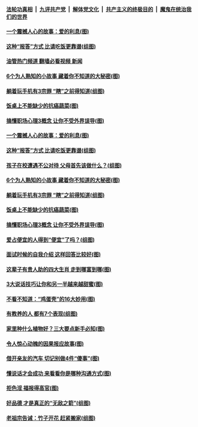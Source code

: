 ####  [法轮功真相](../../../../basic/blob/master/README.md?t=05060401) &nbsp;|&nbsp; [九评共产党](../../../../9ping.md/blob/master/README.md?t=05060401) &nbsp;|&nbsp; [解体党文化](../../../../jtdwh.md/blob/master/README.md?t=05060401)  &nbsp;|&nbsp; [共产主义的终极目的](../../../../gczydzjmd.md/blob/master/README.md?t=05060401) &nbsp;|&nbsp; [魔鬼在统治我们的世界](../../../../mgztzwmdsj.md/blob/master/README.md?t=05060401) 

#### [一个震撼人心的故事：爱的利息(图)](../pages/p8/1005402.md?t=05060401) 

#### [这种“报答”方式 比请吃饭更靠谱(组图)](../pages/p8/1005070.md?t=05060401) 

#### [油管热门频道 翻墙必看视频 新闻](http://45.76.130.85:81/youtube.html?05060401)

#### [6个为人熟知的小故事 藏着你不知道的大秘密(图)](../pages/p8/1004928.md?t=05060401) 

#### [躺着玩手机有3宗罪 “瞎”之前得知道(组图)](../pages/p8/1005154.md?t=05060401) 

#### [饭桌上不能缺少的抗癌蔬菜(图)](../pages/p8/1005170.md?t=05060401) 

#### [搞懂职场心理3概念 让你不受外界误导(图)](../pages/p8/1004748.md?t=05060401) 

#### [一个震撼人心的故事：爱的利息(图)](../pages/p8/1005402.md?t=05060401) 

#### [这种“报答”方式 比请吃饭更靠谱(组图)](../pages/p8/1005070.md?t=05060401) 

#### [孩子在校遭遇不公对待 父母首先该做什么？(组图)](../pages/p8/1005469.md?t=05060401) 

#### [6个为人熟知的小故事 藏着你不知道的大秘密(图)](../pages/p8/1004928.md?t=05060401) 

#### [躺着玩手机有3宗罪 “瞎”之前得知道(组图)](../pages/p8/1005154.md?t=05060401) 

#### [饭桌上不能缺少的抗癌蔬菜(图)](../pages/p8/1005170.md?t=05060401) 

#### [搞懂职场心理3概念 让你不受外界误导(图)](../pages/p8/1004748.md?t=05060401) 

#### [爱占便宜的人得到“便宜”了吗？(组图)](../pages/p8/1005121.md?t=05060401) 

#### [面试时候的自我介绍 这样回答比较好(图)](../pages/p8/1002115.md?t=05060401) 

#### [这辈子有贵人助的四大生肖 走到哪富到哪(图)](../pages/p8/1005166.md?t=05060401) 

#### [3大说话技巧让你和另一半越来越甜蜜(图)](../pages/p8/1005075.md?t=05060401) 

#### [不看不知道：“鸡蛋壳”的16大妙用(图)](../pages/p8/1005065.md?t=05060401) 

#### [有教养的人 都有7个表现(组图)](../pages/p8/1004862.md?t=05060401) 

#### [家里种什么植物好？三大要点新手必知(图)](../pages/p8/1005148.md?t=05060401) 

#### [令人惊心动魄的因果报应故事(图)](../pages/p8/1004731.md?t=05060401) 

#### [借开亲友的汽车 切记别做4件“傻事”(图)](../pages/p8/1005119.md?t=05060401) 

#### [懂说话才会成功 来看看你是哪种沟通方式(图)](../pages/p8/1004747.md?t=05060401) 

#### [拒色淫 福报得高官(图)](../pages/p8/1004935.md?t=05060401) 

#### [好品德 才是真正的“无敌之箭”(组图)](../pages/p8/1005061.md?t=05060401) 

#### [老祖宗告诫：竹子开花 赶紧搬家(组图)](../pages/p8/1005035.md?t=05060401) 

<img src='http://gfw-breaker.win/goodnews/indexes/p8.md' width='0px' height='0px'/>
